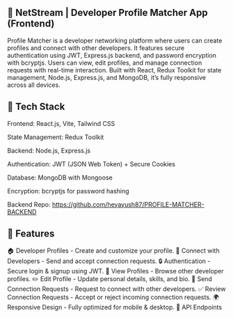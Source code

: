 ## 💼 NetStream | Developer Profile Matcher App (Frontend)

Profile Matcher is a developer networking platform where users can create profiles and connect with other developers.
It features secure authentication using JWT, Express.js backend, and password encryption with bcryptjs.
Users can view, edit profiles, and manage connection requests with real-time interaction.
Built with React, Redux Toolkit for state management, Node.js, Express.js, and MongoDB, it’s fully responsive across all devices.

## 🚀 Tech Stack
Frontend: React.js, Vite, Tailwind CSS

State Management: Redux Toolkit

Backend: Node.js, Express.js

Authentication: JWT (JSON Web Token) + Secure Cookies

Database: MongoDB with Mongoose

Encryption: bcryptjs for password hashing

Backend Repo: https://github.com/heyayush87/PROFILE-MATCHER-BACKEND

## 📌 Features
🏠 Developer Profiles - Create and customize your profile.
🤝 Connect with Developers - Send and accept connection requests.
🔒 Authentication - Secure login & signup using JWT.
👀 View Profiles - Browse other developer profiles.
✏️ Edit Profile - Update personal details, skills, and bio.
📩 Send Connection Requests - Request to connect with other developers.
✅ Review Connection Requests - Accept or reject incoming connection requests.
🌍 Responsive Design - Fully optimized for mobile & desktop.
🔧 API Endpoints


